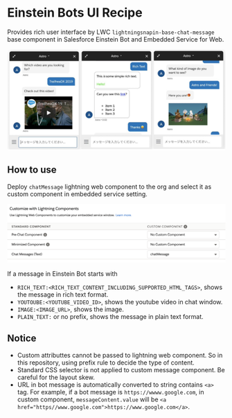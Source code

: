 # Einstein Bots UI Recipe
Provides rich user interface by LWC `lightningsnapin-base-chat-message` base component in Salesforce Einstein Bot and Embedded Service for Web.

![](img/screenshots.jpg)

## How to use
Deploy `chatMessage` lightning web component to the org and select it as custom component in embedded service setting.

![](img/embeddedservice_setting.png)

If a message in Einstein Bot starts with
* `RICH_TEXT:<RICH_TEXT_CONTENT_INCLUDING_SUPPORTED_HTML_TAGS>`, shows the message in rich text format.
* `YOUTOUBE:<YOUTUBE_VIDEO_ID>`, shows the youtube video in chat window.
* `IMAGE:<IMAGE_URL>`, shows the image.
* `PLAIN_TEXT:` or no prefix, shows the message in plain text format.

## Notice
* Custom attributtes cannot be passed to lightning web component. So in this repository, using prefix rule to decide the type of content.
* Standard CSS selector is not applied to custom message component. Be careful for the layout skew.
* URL in bot message is automatically converted to string contains `<a>` tag. For example, if a bot message is `https://wwww.google.com`, in custom component, `messageContent.value` will be `<a href="https//www.google.com">https://www.google.com</a>`.